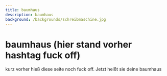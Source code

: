 ```yaml
---
title: baumhaus
description: baumhaus
background: /backgrounds/schreibmaschine.jpg
---
```

# baumhaus (hier stand vorher hashtag fuck off)

kurz vorher hieß diese seite noch fuck off.
Jetzt heißt sie
deine baumhaus
